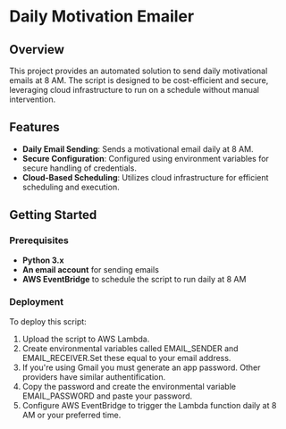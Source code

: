# Daily Motivation Emailer

## Overview
This project provides an automated solution to send daily motivational emails at 8 AM. The script is designed to be cost-efficient and secure, leveraging cloud infrastructure to run on a schedule without manual intervention.

## Features
- **Daily Email Sending**: Sends a motivational email daily at 8 AM.
- **Secure Configuration**: Configured using environment variables for secure handling of credentials.
- **Cloud-Based Scheduling**: Utilizes cloud infrastructure for efficient scheduling and execution.

## Getting Started

### Prerequisites
- **Python 3.x**
- **An email account** for sending emails
- **AWS EventBridge** to schedule the script to run daily at 8 AM

### Deployment
To deploy this script:
1. Upload the script to AWS Lambda.
2. Create environmental variables called EMAIL_SENDER and EMAIL_RECEIVER.Set these equal to your email address.
3. If you're using Gmail you must generate an app password. Other providers have similar authentification.
4. Copy the password and create the environmental variable EMAIL_PASSWORD and paste your password. 
5. Configure AWS EventBridge to trigger the Lambda function daily at 8 AM or your preferred time.
